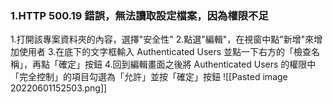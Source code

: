 ### 1.HTTP 500.19 錯誤，無法讀取設定檔案，因為權限不足

1.打開該專案資料夾的內容，選擇"安全性"
2.點選"編輯"，在視窗中點"新增"來增加使用者
3.在底下的文字框輸入 Authenticated Users 並點一下右方的「檢查名稱」，再點「確定」按鈕
4.回到編輯畫面之後將 Authenticated Users 的權限中「完全控制」的項目勾選為「允許」並按「確定」按鈕
![[Pasted image 20220601152503.png]]